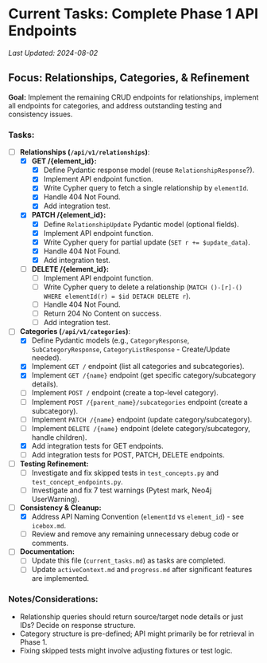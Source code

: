 # Current Tasks: Complete Phase 1 API Endpoints

*Last Updated: 2024-08-02*

## Focus: Relationships, Categories, & Refinement

**Goal:** Implement the remaining CRUD endpoints for relationships, implement all endpoints for categories, and address outstanding testing and consistency issues.

### Tasks:

-   [ ] **Relationships (`/api/v1/relationships`)**:
    -   [X] **GET /{element_id}:**
        -   [X] Define Pydantic response model (reuse `RelationshipResponse`?).
        -   [X] Implement API endpoint function.
        -   [X] Write Cypher query to fetch a single relationship by `elementId`.
        -   [X] Handle 404 Not Found.
        -   [X] Add integration test.
    -   [X] **PATCH /{element_id}:**
        -   [X] Define `RelationshipUpdate` Pydantic model (optional fields).
        -   [X] Implement API endpoint function.
        -   [X] Write Cypher query for partial update (`SET r += $update_data`).
        -   [X] Handle 404 Not Found.
        -   [X] Add integration test.
    -   [ ] **DELETE /{element_id}:**
        -   [ ] Implement API endpoint function.
        -   [ ] Write Cypher query to delete a relationship (`MATCH ()-[r]-() WHERE elementId(r) = $id DETACH DELETE r`).
        -   [ ] Handle 404 Not Found.
        -   [ ] Return 204 No Content on success.
        -   [ ] Add integration test.
-   [ ] **Categories (`/api/v1/categories`)**:
    -   [X] Define Pydantic models (e.g., `CategoryResponse`, `SubCategoryResponse`, `CategoryListResponse` - Create/Update needed).
    -   [X] Implement `GET /` endpoint (list all categories and subcategories).
    -   [X] Implement `GET /{name}` endpoint (get specific category/subcategory details).
    -   [ ] Implement `POST /` endpoint (create a top-level category).
    -   [ ] Implement `POST /{parent_name}/subcategories` endpoint (create a subcategory).
    -   [ ] Implement `PATCH /{name}` endpoint (update category/subcategory).
    -   [ ] Implement `DELETE /{name}` endpoint (delete category/subcategory, handle children).
    -   [X] Add integration tests for GET endpoints.
    -   [ ] Add integration tests for POST, PATCH, DELETE endpoints.
-   [ ] **Testing Refinement:**
    -   [ ] Investigate and fix skipped tests in `test_concepts.py` and `test_concept_endpoints.py`.
    -   [ ] Investigate and fix 7 test warnings (Pytest mark, Neo4j UserWarning).
-   [ ] **Consistency & Cleanup:**
    -   [X] Address API Naming Convention (`elementId` vs `element_id`) - see `icebox.md`.
    -   [ ] Review and remove any remaining unnecessary debug code or comments.
-   [ ] **Documentation:**
    -   [ ] Update this file (`current_tasks.md`) as tasks are completed.
    -   [ ] Update `activeContext.md` and `progress.md` after significant features are implemented.

### Notes/Considerations:
- Relationship queries should return source/target node details or just IDs? Decide on response structure.
- Category structure is pre-defined; API might primarily be for retrieval in Phase 1.
- Fixing skipped tests might involve adjusting fixtures or test logic.